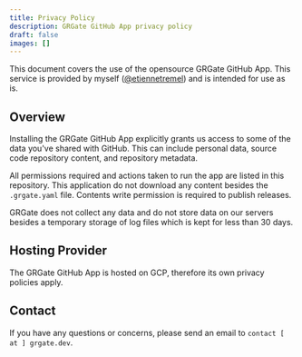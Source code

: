 ```yaml
---
title: Privacy Policy
description: GRGate GitHub App privacy policy
draft: false
images: []
---
```


This document covers the use of the opensource GRGate GitHub App. This service
is provided by myself ([@etiennetremel](https://github.com/etiennetremel)) and
is intended for use as is.

## Overview

Installing the GRGate GitHub App explicitly grants us access to some of the
data you've shared with GitHub. This can include personal data, source code
repository content, and repository metadata.

All permissions required and actions taken to run the app are listed in this
repository. This application do not download any content besides the
`.grgate.yaml` file. Contents write permission is required to publish releases.

GRGate does not collect any data and do not store data on our servers besides a
temporary storage of log files which is kept for less than 30 days.

## Hosting Provider

The GRGate GitHub App is hosted on GCP, therefore its own privacy policies
apply.

## Contact

If you have any questions or concerns, please send an email to
`contact [ at ] grgate.dev`.

